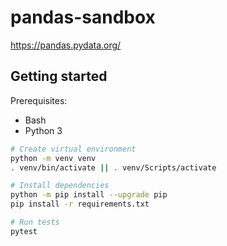 # pandas-sandbox

https://pandas.pydata.org/

## Getting started

Prerequisites:

- Bash
- Python 3

```bash
# Create virtual environment
python -m venv venv
. venv/bin/activate || . venv/Scripts/activate

# Install dependencies
python -m pip install --upgrade pip
pip install -r requirements.txt

# Run tests
pytest

